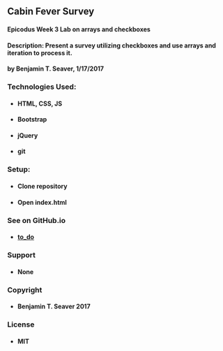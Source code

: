 ## Cabin Fever Survey

#### Epicodus Week 3 Lab on arrays and checkboxes

#### Description: Present a survey utilizing checkboxes and use arrays and iteration to process it.

#### by Benjamin T. Seaver, 1/17/2017

### Technologies Used:
* #### HTML, CSS, JS
* #### Bootstrap
* #### jQuery
* #### git

### Setup:

* #### Clone repository
* #### Open index.html

### See on GitHub.io

* #### [to_do](to_do)

### Support

* #### None

### Copyright

* #### Benjamin T. Seaver 2017

### License

* #### MIT
